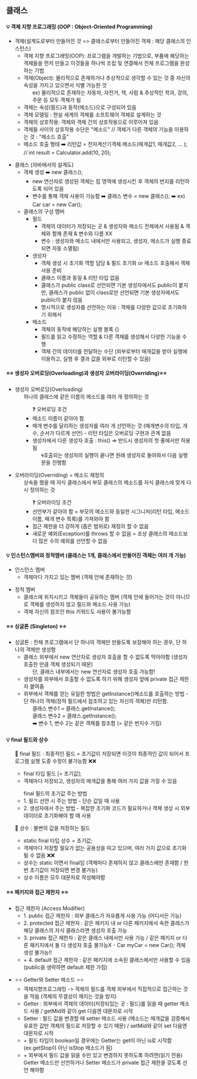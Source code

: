 ## 클래스

<h4> 💡 객체 지향 프로그래밍 (OOP : Object-Oriented Programming) </h4>

<ul>
	<li> 객체(설계도로부터 만들어진 것 => 클래스로부터 만들어진 객체 : 해당 클래스의 인스턴스)
		<ul> 
			<li> 객체 지향 프로그래밍(OOP): 프로그램을 개발하는 기법으로, 부품에 해당하는 객체들을 먼저 만들고 이것들을 하나씩 조립 및 연결해서 전체 프로그램을 완성하는 기법 </li>
			<li> 객체(Object): 물리적으로 존재하거나 추상적으로 생각할 수 있는 것 중 자신의 속성을 가지고 있으면서 식별 가능한 것 
				<ul> ex) 물리적으로 존재하는 자동차, 자전거, 책, 사람 & 추상적인 학과, 강의, 주문 등 모두 객체가 됨 </ul>
			</li>
			<li> 객체는 속성(필드)과 동작(메소드)으로 구성되어 있음 </li>
			<li> 객체 모델링 : 현실 세계의 객체를 소프트웨어 객체로 설계하는 것 </li>
			<li> 객체의 상호작용: 객체와 객체 간의 상호작용으로 이루어져 있음 </li>
			<li> 객체들 사이의 상호작용 수단은 "메소드" // 객체가 다른 객체의 기능을 이용하는 것 : "메소드 호출" </li>
			<li> 메소드 호출 형태 ➡️ 리턴값 = 전자계산기객체.메소드(매개값1, 매개값2, ... ); // int result = Calculator.add(10, 20); </li>
		</ul>
	</li> 
</ul>
  
<ul>
	<li> 클래스 (자바에서의 설계도)  
		<ul>
			<li> 객체 생성 ➡️ new 클래스();
				<ul>
					<li> new 연산자로 생성된 객체는 힙 영역에 생성시킨 후 객체의 번지를 리턴하도록 되어 있음 </li>
					<li> 변수를 통해 객체 사용이 가능함 ➡️  클래스 변수 = new 클래스(); ➡️ ex) Car car = new Car(); </li>
				</ul>
			</li>
			<li> 클래스의 구성 멤버
				<ul>
					<li> 필드 
						<ul>
							<li> 객체의 데이터가 저장되는 곳 & 생성자와 메소드 전체에서 사용됨 & 객체와 함께 존재 & 변수와 다름 XX </li>
							<li> 변수 : 생성자와 메소드 내에서만 사용되고, 생성자, 메소드가 실행 종료되면 자동 소멸됨)</li>
						</ul>
					</li>
					<li> 생성자 
						<ul>
							<li> 객체 생성 시 초기화 역할 담당 & 필드 초기화 or 메소드 호출해서 객체 사용 준비 </li>
							<li> 클래스 이름과 동일 & 리턴 타입 없음 </li>
							<li> 클래스가 public class로 선언되면 기본 생성자에서도 public이 붙지만, 클래스가 public 없이 class로만 선언되면 기본 생성자에서도 public이 붙지 않음</li>
							<li> 명시적으로 생성자를 선언하는 이유 : 객체를 다양한 값으로 초기화하기 위해서 </li>
						</ul>
					</li>
					<li> 메소드
						<ul>
							<li> 객체의 동작에 해당하는 실행 블록 {} </li>
							<li> 필드를 읽고 수정하는 역할 & 다른 객체를 생성해서 다양한 기능을 수행 </li>
							<li> 객체 간의 데이터를 전달하는 수단 (외부로부터 매개값을 받아 실행에 이용하고, 실행 후 결과 값을 외부로 리턴할 수 있음) </li>
						</ul>
					</li>
				</ul>
			</li>
		</ul>
	</li>
</ul>

<h4> ⭐⭐ 생성자 오버로딩(Overloading)과 생성자 오버라이딩(Overriding)⭐⭐ </h4>

<ul>
	<li> 생성자 오버로딩(Overloading)
		<ul> 하나의 클래스에 같은 이름의 메소드를 여러 개 정의하는 것 
			<ul> ❓ 오버로딩 조건 
				<li> 메소드 이름이 같아야 함 </li>
				<li> 매개 변수를 달리하는 생성자를 여러 개 선언하는 것 (매개변수의 타입, 개수, 순서가 다르게 선언) - 리턴 타입은 오버로딩 구현과 관계 없음 </li>
				<li> 생성자에서 다른 생성자 호출 : this() => 반드시 생성자의 첫 줄에서만 허용됨 
					<ul> 🌀호출되는 생성자의 실행이 끝나면 원래 생성자로 돌아와서 다음 실행문을 진행함</ul>
				</li>	
			</ul>
		</ul>
	</li>
</ul>

<ul> 
	<li> 오버라이딩(Overriding) = 메소드 재정의
		<ul> 상속을 했을 때 자식 클래스에서 부모 클래스의 메소드를 자식 클래스에 맞게 다시 정의하는 것
			<ul> ❓ 오버라이딩 조건 
	                	<li> 선언부가 같아야 함 = 부모의 메소드와 동일한 시그니처(리턴 타입, 메소드 이름, 매개 변수 목록)를 가져와야 함 </li>
		        	<li> 접근 제한을 더 강하게 (좁은 범위로) 재정의 할 수 없음 </li>
            			<li> 새로운 예외(Exception)를 throws 할 수 없음 = 조상 클래스의 메소드보다 많은 수의 예외를 선언할 수 없음 </li>
			</ul>
		</ul>
	</li>
</ul>

<h4> 💡 인스턴스멤버와 정적멤버 (클래스는 1개, 클래스에서 만들어진 객체는 여러 개 가능) </h4>
<ul>
	<li> 인스턴스 멤버 
		<ul>
			<li> 객체마다 가지고 있는 멤버 (객체 안에 존재하는 것) </li>
		</ul>
	</li>
</ul>
<ul>
	<li> 정적 멤버 
		<ul>
			<li> 클래스에 위치시키고 객체들이 공유하는 멤버 (객체 안에 들어가는 것이 아니므로 객체를 생성하지 않고 필드와 메소드 사용 가능) </li>
			<li> 객체 자신의 참조인 this 키워드도 사용이 불가능함 </li>
		</ul>
	</li>
</ul>

<h4> ⭐⭐ 싱글톤 (Singleton) ⭐⭐ </h4>
<ul>
	<li> 싱글톤 : 전체 프로그램에서 단 하나의 객체만 만들도록 보장해야 하는 경우, 단 하나의 객체만 생성함
		<ul>
			<li> 클래스 외부에서 new 연산자로 생성자 호출을 할 수 없도록 막아야함 (생성자 호출한 만큼 객체 생성되기 때문) 
				<ul> 단, 클래스 내부에서는 new 연산자로 생성자 호출 가능함! </ul>
			</li>
			<li> 생성자를 외부에서 호출할 수 없도록 하기 위해 생성자 앞에 private 접근 제한자 붙여줌 </li>
			<li> 외부에서 객체를 얻는 유일한 방법은 getInstance()메소드를 호출하는 방법 - 단 하나의 객체(정적 필드에서 참조하고 있는 자신의 객체)만 리턴함.
				<ul> 클래스 변수1 = 클래스.getInstance(); </ul>
				<ul> 클래스 변수2 = 클래스.getInstance(); </ul>
				<ul> ➡️ 변수 1, 변수 2는 같은 객체를 참조함 (= 같은 번지수 가짐) </ul>
			 </li>
		</ul>
	</li>
</ul>
<h4>  💡 final 필드와 상수 </h4>
<ul> 📕 final 필드 : 최종적인 필드 = 초기값이 저장되면 이것이 최종적인 값이 되어서 프로그램 실행 도중 수정이 불가능함 ❌❌
	<ul> 
		<li> final 타입 필드 [= 초기값]; </li>
		<li> 객체마다 저장되고, 생성자의 매개값을 통해 여러 가지 값을 가질 수 있음 </li>
	</ul>
</ul>
<ul> 
	<ul> final 필드의 초기값 주는 방법
		<li> 1. 필드 선언 시 주는 방법 - 단순 값일 때 사용 </li>
		<li> 2. 생성자에서 주는 방법 - 복잡한 초기화 코드가 필요하거나 객체 생성 시 외부 데이터로 초기화해야 할 때 사용 </li>
	</ul>
</ul>
<ul> 📘 상수 : 불변의 값을 저장하는 필드
	<ul>
		<li> static final 타입 상수 = 초기값; </li>
		<li> 객체마다 저장할 필요가 없는 공용성을 띠고 있으며, 여러 가지 값으로 초기화 될 수 없음 ❌❌ </li>
		<li> 상수는 static 이면서 final임 (객체마다 존재하지 않고 클래스에만 존재함 / 한 번 초기값이 저장되면 변경 불가능) </li>
		<li> 상수 이름은 모두 대문자로 작성해야함 </li>
	</ul>
</ul>
<h4>  ⭐⭐ 패키지와 접근 제한자 ⭐⭐ </h4>
<ul>
	<li> 접근 제한자 (Access Modifier) 
		<ul>
			<li> 1. public 접근 제한자 : 외부 클래스가 자유롭게 사용 가능 (어디서든 가능) </li>
			<li> 2. protected 접근 제한자 : 같은 패키지 내 or 다른 패키지에서 속한 클래스가 해당 클래스의 자식 클래스라면 생성자 호출 가능  </li>
			<li> 3. private 접근 제한자 : 같은 클래스 내에서만 사용 가능 / 같은 패키지 or 다른 패키지에서 둘 다 생성자 호출 불가능X - Car myCar = new Car(); 객체 생성 불가능!! </li>
			<li> + 4. default 접근 제한자 : 같은 패키지에 소속된 클래스에서만 사용할 수 있음 (public을 생략하면 default 제한 가짐)</li>
		</ul>
	</li>
</ul>
<ul>
	<li>  ⭐⭐ Getter와 Setter 메소드 ⭐⭐  
		<ul>
			<li> 객체지향프로그래밍 -> 객체의 필드를 객체 외부에서 직접적으로 접근하는 것을 막음 (객체의 무결성이 깨지는 것을 방지) </li>
			<li> Getter : 외부에서 객체의 데이터(저장되있는 곳 : 필드)를 읽을 때 getter 메소드 사용 / getMid와 같이 get 다음엔 대문자로 시작  </li>
			<li> Setter : 필드 값을 변경할 때 setter 메소드 사용 (메소드는 매개값을 검증해서 유효한 값만 객체의 필드로 저장할 수 있기 때문) / setMid와 같이 set 다음엔 대문자로 시작 </li>
			<li> + 필드 타입이 boolean일 경우에는 Getter는 get이 아닌 is로 시작함 (ex.getStop이 아닌 isStop 메소드가 됨) </li>
			<li> + 외부에서 필드 값을 읽을 수만 있고 변경하지 못하도록 하려면(읽기 전용) Getter 메소드만 선언하거나 Setter 메소드가 private 접근 제한을 갖도록 선언 해야함 </li>
		</ul>
	</li>
</ul>

